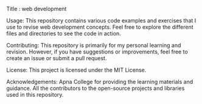 Title : web development

Usage:
This repository contains various code examples and exercises that I use to revise web development concepts. Feel free to explore the different files and directories to see the code in action.

Contributing:
This repository is primarily for my personal learning and revision. However, if you have suggestions or improvements, feel free to create an issue or submit a pull request.

License:
This project is licensed under the MIT License.

Acknowledgements:
Apna College for providing the learning materials and guidance.
All the contributors to the open-source projects and libraries used in this repository.
